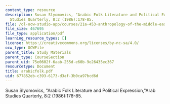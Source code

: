 ```yaml
---
content_type: resource
description: Susan Slyomovics, "Arabic Folk Literature and Political Expression,"Arab
  Studies Quarterly, 8:2 (1986):178-85.
file: /ol-ocw-studio-app/courses/21a-453-anthropology-of-the-middle-east-spring-2004/677852ebc3936173d3af3b0ca97bcd6d_arabicfolk.pdf
file_size: 467695
file_type: application/pdf
learning_resource_types: []
license: https://creativecommons.org/licenses/by-nc-sa/4.0/
ocw_type: OCWFile
parent_title: Study Materials
parent_type: CourseSection
parent_uid: 75e0602f-6aab-255d-e60b-9e26435ec367
resourcetype: Document
title: arabicfolk.pdf
uid: 677852eb-c393-6173-d3af-3b0ca97bcd6d
---
```

Susan Slyomovics, "Arabic Folk Literature and Political Expression,"Arab Studies Quarterly, 8:2 (1986):178-85.